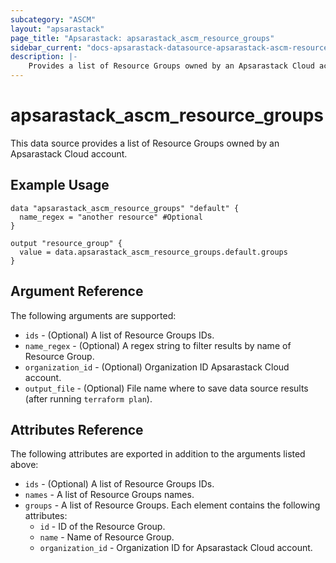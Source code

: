 ```yaml
---
subcategory: "ASCM"
layout: "apsarastack"
page_title: "Apsarastack: apsarastack_ascm_resource_groups"
sidebar_current: "docs-apsarastack-datasource-apsarastack-ascm-resource-groups"
description: |-
    Provides a list of Resource Groups owned by an Apsarastack Cloud account.
---
```


# apsarastack\_ascm\_resource\_groups

This data source provides a list of Resource Groups owned by an Apsarastack Cloud account.


## Example Usage

```
data "apsarastack_ascm_resource_groups" "default" {
  name_regex = "another resource" #Optional
}

output "resource_group" {
  value = data.apsarastack_ascm_resource_groups.default.groups
}
```

## Argument Reference

The following arguments are supported:

* `ids` - (Optional) A list of Resource Groups IDs.
* `name_regex` - (Optional) A regex string to filter results by name of Resource Group.
* `organization_id` - (Optional) Organization ID Apsarastack Cloud account.
* `output_file` - (Optional) File name where to save data source results (after running `terraform plan`).

## Attributes Reference

The following attributes are exported in addition to the arguments listed above:

* `ids` - (Optional) A list of Resource Groups IDs.
* `names` - A list of Resource Groups names.
* `groups` - A list of Resource Groups. Each element contains the following attributes:
  * `id` - ID of the Resource Group.
  * `name` - Name of Resource Group.
  * `organization_id` - Organization ID for Apsarastack Cloud account.
  
